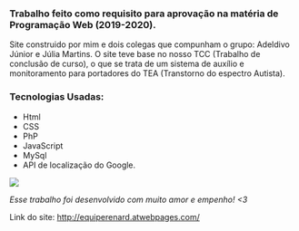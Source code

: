 ### Trabalho feito como requisito para aprovação na matéria de Programação Web (2019-2020).

Site construido por mim e dois colegas que compunham o grupo: Adeldivo Júnior e Júlia Martins.
O site teve base no nosso TCC (Trabalho de conclusão de curso), o que se trata de um sistema de auxílio e monitoramento para portadores do TEA (Transtorno do espectro Autista).

### Tecnologias Usadas:

- Html
- CSS
- PhP
- JavaScript
- MySql
- API de localização do Google.

<img src="https://tenor.com/view/yeah-yes-woo-excited-clap-gif-6158577"/>

_Esse trabalho foi desenvolvido com muito amor e empenho! <3_

Link do site: http://equiperenard.atwebpages.com/
